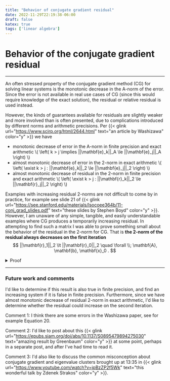 ```yaml
---
title: "Behavior of conjugate gradient residual"
date: 2022-11-29T22:19:38-06:00
draft: false
katex: true
tags: ['linear algebra']
---
```


# Behavior of the conjugate gradient residual

---

An often stressed property of the conjugate gradient method (CG) for solving linear systems is the monotonic decrease in the A-norm of the error.
Since the error is not available in real use cases of CG (since this would require knowledge of the exact solution), the residual or relative residual is used instead.

However, the kinds of guarantees available for residuals are slightly weaker and more involved than is often presented, due to complications introduced by different norms and arithmetic precisions.
Per {{< glink url="https://www.scirp.org/html/2644.html" text="an article by Washizawa" color="y" >}} we have

- monotonic decrease of error in the A-norm in finite precision and exact arithmetic
  \\( \left( k > j \implies ||\mathbf{e}_k||_A \le ||\mathbf{e}_j||_A  \right) \\)
- almost monotonic decrease of error in the 2-norm in exact arithmetic
  \\( \left( \exist k > j : ||\mathbf{e}_k||_2 \le ||\mathbf{e}_j||_2  \right) \\)
- almost monotonic decrease of residual in the 2-norm in finite precision and exact arithmetic
  \\( \left( \exist k > j : ||\mathbf{r}_k||_2 \le ||\mathbf{r}_j||_2  \right) \\)

Examples with increasing residual 2-norms are not difficult to come by in practice, for example see slide 21 of {{< glink url="https://see.stanford.edu/materials/lsocoee364b/11-conj_grad_slides.pdf" text="these slides by Stephen Boyd" color="y" >}}.
However, I am unaware of any simple, tangible, and easily understandable examples where CG produces a temporarily increasing residual.
In attempting to find such a matrix I was able to prove something small about the behavior of the residual in the 2-norm for CG.
That is **the 2-norm of the residual always decreases on the first iteration**
$$
  ||\mathbf{r}_1||_2 \lt ||\mathbf{r}_0||_2
  \quad \forall \\; \mathbf{A}, \mathbf{b}, \mathbf{x}_0 .
$$

<details>
  <summary>Proof</summary>

  We wish to find a system whose residual does not decrease in the 2-norm on the first iteration, that is \\( ||\mathbf{r}_1||_2 \ge ||\mathbf{r}_0||_2 \\).
  
  Using the standard conjugate gradient iteration pseudocode (from Trefethen and Bau, for example) one gets
  $$
    \mathbf{r}_0 = \mathbf{A}\mathbf{x}_0 - \mathbf{b}, \quad\quad
    \mathbf{r}_1 = \mathbf{r}_0 -
      \frac{\mathbf{r}_0^T\mathbf{r}_0}{\mathbf{r}_0^T \mathbf{A} \mathbf{r}_0}
      \mathbf{A} \mathbf{r}_0 .
  $$
  Satisfying \\( ||\mathbf{r}_1||_2 \ge ||\mathbf{r}_0||_2 \\) is equivalent to
  $$
    \left( \mathbf{r}_0 -
      \frac{\mathbf{r}_0^T\mathbf{r}_0}{\mathbf{r}_0^T \mathbf{A} \mathbf{r}_0}
      \mathbf{A} \mathbf{r}_0 \right)^T
    \left( \mathbf{r}_0 -
      \frac{\mathbf{r}_0^T\mathbf{r}_0}{\mathbf{r}_0^T \mathbf{A} \mathbf{r}_0}
      \mathbf{A} \mathbf{r}_0 \right)
    \ge
    \mathbf{r}_0^T \mathbf{r}_0
  $$
  or in a more simplified form in terms of normed quantities
  $$
    \frac{||\mathbf{r}_0||_2^4}{\left(\mathbf{r}_0^T \mathbf{A} \mathbf{r}_0\right)^2}
    ||\mathbf{A}\mathbf{r}_0||_2^2 - 2 ||\mathbf{r}_0||_2^2 \ge 0 .
  $$
  Further simplification yields the equivalent statement
  $$
    ||\mathbf{r}_0||_2 ||\mathbf{A}\mathbf{r}_0||_2
    \ge
    \sqrt{2} \mathbf{r}_0^T \mathbf{A} \mathbf{r}_0.
  $$
  
  Now, take advantage of the symmetric positive definiteness of \\( \mathbf{A} \\) to insert the eigendecomposition \\( \mathbf{A} = \mathbf{X}^T \mathbf{\Lambda X} \\) with unitary \\( \mathbf{X} \\) and diagonal, positive \\( \mathbf{\Lambda} \\).
  Further, define the new variable \\( \mathbf{v} = \mathbf{Xr}_0 = ||\mathbf{r}_0||_2 \hat{\mathbf{v}} \\) (where \\( ||\hat{\mathbf{v}}||_2 = 1 \\)) to simplify to the equivalent inequality
  $$
    ||\mathbf{\Lambda} \hat{\mathbf{v}}||_2
    \ge
    \sqrt{2} \hat{\mathbf{v}}^T \mathbf{\Lambda} \hat{\mathbf{v}} . \quad (*)
  $$
  Taking the negation of this statement, that is
  $$
    \sqrt{2} \hat{\mathbf{v}}^T \mathbf{\Lambda} \hat{\mathbf{v}}
    \gt
    ||\mathbf{\Lambda} \hat{\mathbf{v}}||_2  \quad \text{(negation)} ,
  $$
  and employing the Cauchy-Schwarz inequality for the left term (using \\( ||\hat{\mathbf{v}}||_2 = 1 \\)) one gets
  $$
    \sqrt{2} \hat{\mathbf{v}}^T \mathbf{\Lambda} \hat{\mathbf{v}}
    \ge
    \sqrt{2} ||\mathbf{\Lambda} \hat{\mathbf{v}}||_2
    \gt
    ||\mathbf{\Lambda} \hat{\mathbf{v}}||_2  \quad \text{(negation)} .
  $$
  Since the right of these two inequalities is true for arbitrary \\( \Lambda, \\; \hat{\mathbf{v}} \\) then
  $$
    \sqrt{2} \hat{\mathbf{v}}^T \mathbf{\Lambda} \hat{\mathbf{v}}
    \gt
    ||\mathbf{\Lambda} \hat{\mathbf{v}}||_2  \quad \text{(negation)}
  $$
  is also true for all \\( \Lambda, \\; \hat{\mathbf{v}} \\).
  
  This being the negation, we have proved \\( (*) \\) false generically, which is equivalent to
  $$
    ||\mathbf{r}_1||_2 \ge ||\mathbf{r}_0||_2 \\;\\; \text{false} \quad
    \forall \mathbf{A}, \\; \mathbf{b}, \\; \mathbf{x}_0 .
  $$
  In more direct language
  $$
    ||\mathbf{r}_1||_2 \le ||\mathbf{r}_0||_2 \quad
    \forall \mathbf{A}, \\; \mathbf{b}, \\; \mathbf{x}_0 ,
  $$
  completing the proof.
</details>

---

### Future work and comments

I'd like to determine if this result is also true in finite precision, and find an increasing system if it is false in finite precision.
Furthermore, since we have almost monotonic decrease of residual 2-norm in exact arithmetic, I'd like to determine whether the residual could increase on the second iteration.

Comment 1: I think there are some errors in the Washizawa paper, see for example Equation 20.

Comment 2: I'd like to post about this {{< glink url="https://epubs.siam.org/doi/abs/10.1137/S0895479894275030" text="amazing result by Greenbaum" color="y" >}} at some point, perhaps in a separate post, and after I've had time to read it.

Comment 3: I'd also like to discuss the common misconception about conjugate gradient and eigenvalue clusters brought up at 13:35 in {{< glink url="https://www.youtube.com/watch?v=jpBzZP2f5Wk" text="this wonderful talk by Zdenek Strakos" color="y" >}}.

